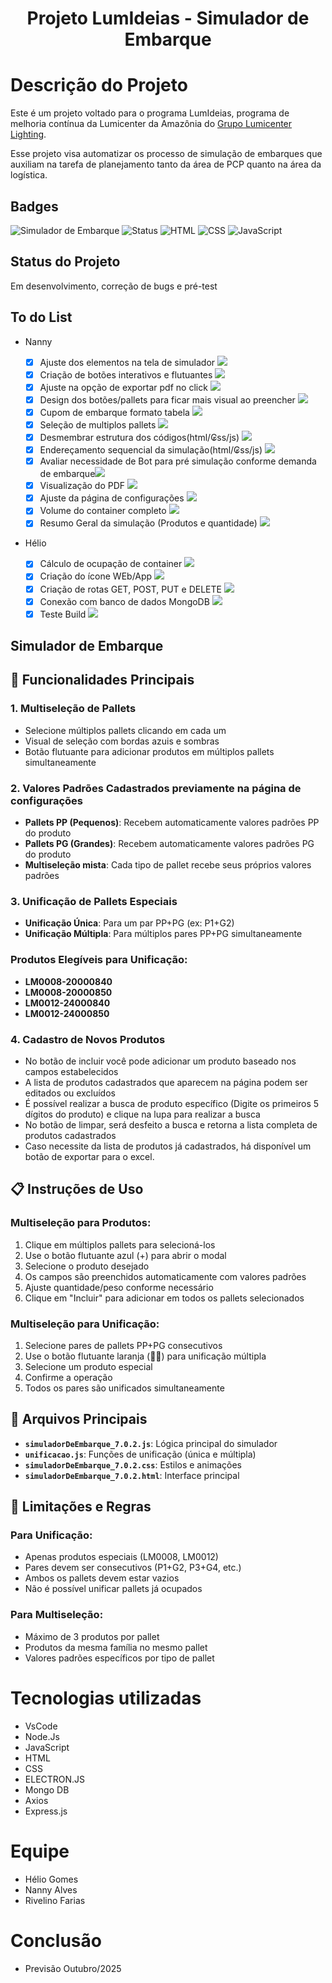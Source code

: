 ﻿<h1 align="center"> Projeto LumIdeias - Simulador de Embarque </h1>

# Descrição do Projeto

Este é um projeto voltado para o programa LumIdeias, programa de melhoria contínua da Lumicenter da Amazônia do <a href="https://www.lumicenteriluminacao.com.br">Grupo Lumicenter Lighting</a>.

Esse projeto visa automatizar os processo de simulação de embarques que auxiliam na tarefa de planejamento tanto da área de PCP quanto na área da logística.

## Badges

![Simulador de Embarque](https://img.shields.io/badge/Simulador%20de%20Embarque-blue)
![Status](https://img.shields.io/badge/Status-Em%20Desenvolvimento-yellow)
![HTML](https://img.shields.io/badge/HTML-orange)
![CSS](https://img.shields.io/badge/CSS-pink)
![JavaScript](https://img.shields.io/badge/JavaScript-gold)

## Status do Projeto

Em desenvolvimento, correção de bugs e pré-test

## To do List

- Nanny

  - [x] Ajuste dos elementos na tela de simulador ![](https://img.shields.io/badge/-%20Concluído-green)
  - [x] Criação de botões interativos e flutuantes ![](https://img.shields.io/badge/-%20Concluído-green)
  - [x] Ajuste na opção de exportar pdf no click ![](https://img.shields.io/badge/-%20Concluído-green)
  - [x] Design dos botões/pallets para ficar mais visual ao preencher ![](https://img.shields.io/badge/-%20Concluído-green)
  - [x] Cupom de embarque formato tabela ![](https://img.shields.io/badge/-%20Concluído-green)
  - [x] Seleção de multiplos pallets ![](https://img.shields.io/badge/-%20Concluído-green)
  - [x] Desmembrar estrutura dos códigos(html/₢ss/js) ![](https://img.shields.io/badge/-%20Concluído-green)
  - [x] Endereçamento sequencial da simulação(html/₢ss/js) ![](https://img.shields.io/badge/-%20Concluído-green)
  - [x] Avaliar necessidade de Bot para pré simulação conforme demanda de embarque![](https://img.shields.io/badge/-%20Concluído-green)
  - [x] Visualização do PDF ![](https://img.shields.io/badge/-%20Concluído-green)
  - [x] Ajuste da página de configurações ![](https://img.shields.io/badge/-%20Concluído-green)
  - [x] Volume do container completo ![](https://img.shields.io/badge/-%20Concluído-green)
  - [x] Resumo Geral da simulação (Produtos e quantidade) ![](https://img.shields.io/badge/-Em%20Desenvolvimento-yellow)

- Hélio

  - [x] Cálculo de ocupação de container ![](https://img.shields.io/badge/-%20Concluído-green)
  - [x] Criação do ícone WEb/App ![](https://img.shields.io/badge/-%20Concluído-green)
  - [x] Criação de rotas GET, POST, PUT e DELETE ![](https://img.shields.io/badge/-%20Concluído-green)
  - [x] Conexão com banco de dados MongoDB ![](https://img.shields.io/badge/-%20Concluído-green)
  - [x] Teste Build ![](https://img.shields.io/badge/-Em%20Desenvolvimento-yellow)

## Simulador de Embarque


## 🚀 Funcionalidades Principais

### 1. **Multiseleção de Pallets**

- Selecione múltiplos pallets clicando em cada um
- Visual de seleção com bordas azuis e sombras
- Botão flutuante para adicionar produtos em múltiplos pallets simultaneamente

### 2. **Valores Padrões Cadastrados previamente na página de configurações**

- **Pallets PP (Pequenos)**: Recebem automaticamente valores padrões PP do produto
- **Pallets PG (Grandes)**: Recebem automaticamente valores padrões PG do produto
- **Multiseleção mista**: Cada tipo de pallet recebe seus próprios valores padrões

### 3. **Unificação de Pallets Especiais**

- **Unificação Única**: Para um par PP+PG (ex: P1+G2)
- **Unificação Múltipla**: Para múltiplos pares PP+PG simultaneamente


### Produtos Elegíveis para Unificação:

- **LM0008-20000840**
- **LM0008-20000850**
- **LM0012-24000840**
- **LM0012-24000850**

### 4. **Cadastro de Novos Produtos**

- No botão de incluir você pode adicionar um produto baseado nos campos estabelecidos
- A lista de produtos cadastrados que aparecem na página podem ser editados ou excluídos
- É possível realizar a busca de produto específico (Digite os primeiros 5 dígitos do produto) e clique na lupa para realizar a busca
- No botão de limpar, será desfeito a busca e retorna a lista completa de produtos cadastrados
- Caso necessite da lista de produtos já cadastrados, há disponível um botão de exportar para o excel.

## 📋 Instruções de Uso

### Multiseleção para Produtos:

1. Clique em múltiplos pallets para selecioná-los
2. Use o botão flutuante azul (+) para abrir o modal
3. Selecione o produto desejado
4. Os campos são preenchidos automaticamente com valores padrões
5. Ajuste quantidade/peso conforme necessário
6. Clique em "Incluir" para adicionar em todos os pallets selecionados

### Multiseleção para Unificação:

1. Selecione pares de pallets PP+PG consecutivos
2. Use o botão flutuante laranja (🔗🔗) para unificação múltipla
3. Selecione um produto especial
4. Confirme a operação
5. Todos os pares são unificados simultaneamente

## 🔧 Arquivos Principais

- **`simuladorDeEmbarque_7.0.2.js`**: Lógica principal do simulador
- **`unificacao.js`**: Funções de unificação (única e múltipla)
- **`simuladorDeEmbarque_7.0.2.css`**: Estilos e animações
- **`simuladorDeEmbarque_7.0.2.html`**: Interface principal

## 🚨 Limitações e Regras

### Para Unificação:

- Apenas produtos especiais (LM0008, LM0012)
- Pares devem ser consecutivos (P1+G2, P3+G4, etc.)
- Ambos os pallets devem estar vazios
- Não é possível unificar pallets já ocupados

### Para Multiseleção:

- Máximo de 3 produtos por pallet
- Produtos da mesma família no mesmo pallet
- Valores padrões específicos por tipo de pallet

# Tecnologias utilizadas

- VsCode
- Node.Js
- JavaScript
- HTML
- CSS
- ELECTRON.JS
- Mongo DB
- Axios
- Express.js

# Equipe

- Hélio Gomes
- Nanny Alves
- Rivelino Farias

# Conclusão

- Previsão Outubro/2025




